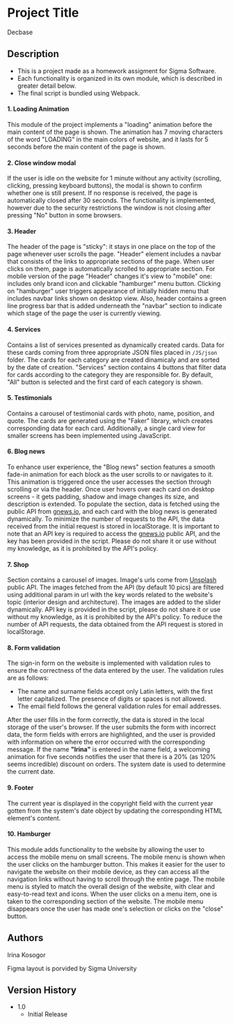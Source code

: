 ﻿# Project Title

Decbase

## Description
- This is a project made as a homework assigment for Sigma Software.
- Each functionality is organized in its own module, which is described in greater detail below.
- The final script is bundled using Webpack.

#### 1. Loading Animation  
This module of the project implements a "loading" animation before the main content of the page is shown. The animation has 7 moving characters of the word "LOADING" in the main colors of website, and it lasts for 5 seconds before the main content of the page is shown. 

#### 2. Close window modal
If the user is idle on the website for 1 minute without any activity (scrolling, clicking, pressing keyboard buttons), the modal is shown to confirm whether one is still present. If no response is received, the page is automatically closed after 30 seconds.
The functionality is implemented, however due to the security restrictions the window is not closing after pressing "No" button in some browsers.

#### 3. Header
The header of the page is "sticky": it stays in one place on the top of the page whenever user scrolls the page. "Header" element includes a navbar that consists of the links to appropriate sections of the page. When user clicks on them, page is automatically scrolled to appropriate section. For mobile version of the page "Header" changes it's view to "mobile" one: includes only brand icon and clickable "hamburger" menu button. Clicking on "hamburger" user triggers appearance of initially hidden menu that includes navbar links shown on desktop view.
Also, header contains a green line progress bar that is added underneath the "navbar" section to indicate which stage of the page the user is currently viewing.

#### 4. Services
Contains a list of services presented as dynamically created cards. Data for these cards coming from three appropriate JSON files placed in `/JS/json` folder. The cards for each category are created dinamicaly and are sorted by the date of creation. "Services" section contains 4 buttons that filter data for cards according to the category they are responsible for. By default, "All" button is selected and the first card of each category is shown.

#### 5. Testimonials
Contains a carousel of testimonial cards with photo, name, position, and quote. The cards are generated using the "Faker" library, which creates corresponding data for each card. Additionally, a single card view for smaller screens has been implemented using JavaScript.

#### 6. Blog news
To enhance user experience, the "Blog news" section features a smooth fade-in animation for each block as the user scrolls to or navigates to it. This animation is triggered once the user accesses the section through scrolling or via the header. 
Once user hovers over each card on desktop screens - it gets padding, shadow and image changes its size, and description is extended.
To populate the section, data is fetched using the public API from [gnews.io](https://gnews.io/), and each card with the blog news is generated dynamically. To minimize the number of requests to the API, the data received from the initial request is stored in localStorage.
It is important to note that an API key is required to access the [gnews.io](https://gnews.io/) public API, and the key has been provided in the script. Please do not share it or use without my knowledge, as it is prohibited by the API's policy.

#### 7. Shop
Section contains a carousel of images. Image's urls come from [Unsplash](https://unsplash.com/developers) public API.
The images fetched from the API (by default 10 pics) are filtered using additional param in url with the key words related to the website's topic (interior design and architecture). The images are added to the slider dynamically. 
API key is provided in the script, please do not share it or use without my knowledge, as it is prohibited by the API's policy.
To reduce the number of API requests, the data obtained from the API request is stored in localStorage.

####  8. Form validation
The sign-in form on the website is implemented with validation rules to ensure the correctness of the data entered by the user. The validation rules are as follows:
- The name and surname fields accept only Latin letters, with the first letter capitalized. The presence of digits or spaces is not allowed.
- The email field follows the general validation rules for email addresses.

After the user fills in the form correctly, the data is stored in the local storage of the user's browser.
If the user submits the form with incorrect data, the form fields with errors are highlighted, and the user is provided with information on where the error occurred with the corresponding message.
If the name **"Irina"** is entered in the name field, a welcoming animation for five seconds notifies the user that there is a 20% (as 120% seems incredible) discount on orders. The system date is used to determine the current date.

#### 9. Footer 
The current year is displayed in the copyright field with the current year gotten from the system's date object by updating the corresponding HTML element's content.

#### 10. Hamburger
This module adds functionality to the website by allowing the user to access the mobile menu on small screens.
The mobile menu is shown when the user clicks on the hamburger button. This makes it easier for the user to navigate the website on their mobile device, as they can access all the navigation links without having to scroll through the entire page. 
The mobile menu is styled to match the overall design of the website, with clear and easy-to-read text and icons.
When the user clicks on a menu item, one is taken to the corresponding section of the website. The mobile menu disappears once the user has made one's selection or clicks on the "close" button.

## Authors

Irina Kosogor

Figma layout is porvided by Sigma University

## Version History

-   1.0
    -   Initial Release
